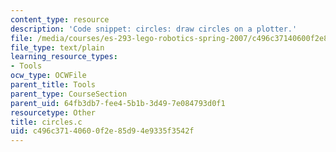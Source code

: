 ```yaml
---
content_type: resource
description: 'Code snippet: circles: draw circles on a plotter.'
file: /media/courses/es-293-lego-robotics-spring-2007/c496c37140600f2e85d94e9335f3542f_circles.c
file_type: text/plain
learning_resource_types:
- Tools
ocw_type: OCWFile
parent_title: Tools
parent_type: CourseSection
parent_uid: 64fb3db7-fee4-5b1b-3d49-7e084793d0f1
resourcetype: Other
title: circles.c
uid: c496c371-4060-0f2e-85d9-4e9335f3542f
---
```

